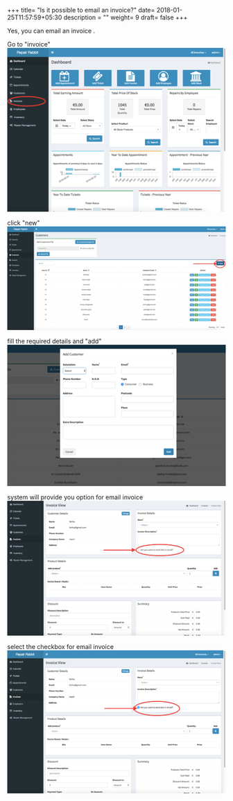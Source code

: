 +++
title= "Is it possible to email an invoice?"
date= 2018-01-25T11:57:59+05:30
description = ""
weight= 9
draft= false
+++

Yes, you can email an invoice . 


Go to "invoice"
![Is it possible to email an invoice?](/images/invoice/is_it_possible_to_email_invoice/go_to_invoice.png)

click "new"
![Is it possible to email an invoice?](/images/invoice/is_it_possible_to_email_invoice/clcik_new.png)

fill the required details and "add"
![Is it possible to email an invoice?](/images/invoice/is_it_possible_to_email_invoice/add_required_details_and_add.png)

system will provide you option for email invoice
![Is it possible to email an invoice?](/images/invoice/is_it_possible_to_email_invoice/system_will_show_you_an_option.png)


select the checkbox for email invoice
![Is it possible to email an invoice?](/images/invoice/is_it_possible_to_email_invoice/click_the_check_box.png)






